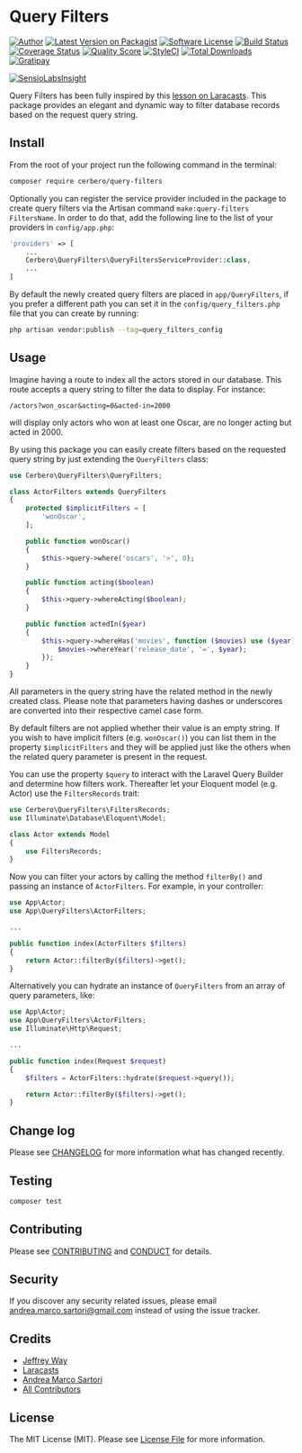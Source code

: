 # Query Filters

[![Author][ico-author]][link-author]
[![Latest Version on Packagist][ico-version]][link-packagist]
[![Software License][ico-license]](LICENSE.md)
[![Build Status][ico-travis]][link-travis]
[![Coverage Status][ico-scrutinizer]][link-scrutinizer]
[![Quality Score][ico-code-quality]][link-code-quality]
[![StyleCI][ico-styleci]][link-styleci]
[![Total Downloads][ico-downloads]][link-downloads]
[![Gratipay][ico-gratipay]][link-gratipay]

[![SensioLabsInsight][ico-sensiolabs]][link-sensiolabs]

Query Filters has been fully inspired by this
[lesson on Laracasts](https://laracasts.com/series/eloquent-techniques/episodes/4).
This package provides an elegant and dynamic way to filter database records based on the request query string.

## Install

From the root of your project run the following command in the terminal:

``` bash
composer require cerbero/query-filters
```

Optionally you can register the service provider included in the package to create query filters via the
Artisan command `make:query-filters FiltersName`. In order to do that, add the following line to the list
of your providers in `config/app.php`:

``` php
'providers' => [
    ...
    Cerbero\QueryFilters\QueryFiltersServiceProvider::class,
    ...
]
```

By default the newly created query filters are placed in `app/QueryFilters`, if you prefer a different
path you can set it in the `config/query_filters.php` file that you can create by running:

``` bash
php artisan vendor:publish --tag=query_filters_config
```

## Usage

Imagine having a route to index all the actors stored in our database.
This route accepts a query string to filter the data to display. For instance:

```
/actors?won_oscar&acting=0&acted-in=2000
```

will display only actors who won at least one Oscar, are no longer acting but acted in 2000.

By using this package you can easily create filters based on the requested query string by just extending
the `QueryFilters` class:

``` php
use Cerbero\QueryFilters\QueryFilters;

class ActorFilters extends QueryFilters
{
    protected $implicitFilters = [
        'wonOscar',
    ];

    public function wonOscar()
    {
        $this->query->where('oscars', '>', 0);
    }

    public function acting($boolean)
    {
        $this->query->whereActing($boolean);
    }

    public function actedIn($year)
    {
        $this->query->whereHas('movies', function ($movies) use ($year) {
            $movies->whereYear('release_date', '=', $year);
        });
    }
}
```

All parameters in the query string have the related method in the newly created class.
Please note that parameters having dashes or underscores are converted into their respective camel case form.

By default filters are not applied whether their value is an empty string.
If you wish to have implicit filters (e.g. `wonOscar()`) you can list them in the property `$implicitFilters`
and they will be applied just like the others when the related query parameter is present in the request.

You can use the property `$query` to interact with the Laravel Query Builder and determine how filters work.
Thereafter let your Eloquent model (e.g. Actor) use the `FiltersRecords` trait:

``` php
use Cerbero\QueryFilters\FiltersRecords;
use Illuminate\Database\Eloquent\Model;

class Actor extends Model
{
    use FiltersRecords;
}
```

Now you can filter your actors by calling the method `filterBy()` and passing an instance of `ActorFilters`.
For example, in your controller:

``` php
use App\Actor;
use App\QueryFilters\ActorFilters;

...

public function index(ActorFilters $filters)
{
    return Actor::filterBy($filters)->get();
}
```

Alternatively you can hydrate an instance of `QueryFilters` from an array of query parameters, like:

``` php
use App\Actor;
use App\QueryFilters\ActorFilters;
use Illuminate\Http\Request;

...

public function index(Request $request)
{
    $filters = ActorFilters::hydrate($request->query());

    return Actor::filterBy($filters)->get();
}
```

## Change log

Please see [CHANGELOG](CHANGELOG.md) for more information what has changed recently.

## Testing

``` bash
composer test
```

## Contributing

Please see [CONTRIBUTING](CONTRIBUTING.md) and [CONDUCT](CONDUCT.md) for details.

## Security

If you discover any security related issues, please email andrea.marco.sartori@gmail.com instead of
using the issue tracker.

## Credits

- [Jeffrey Way](https://github.com/JeffreyWay)
- [Laracasts](https://laracasts.com)
- [Andrea Marco Sartori][link-author]
- [All Contributors][link-contributors]

## License

The MIT License (MIT). Please see [License File](LICENSE.md) for more information.

[ico-author]: http://img.shields.io/badge/author-@cerbero90-blue.svg?style=flat-square
[ico-version]: https://img.shields.io/packagist/v/cerbero/query-filters.svg?style=flat-square
[ico-license]: https://img.shields.io/badge/license-MIT-brightgreen.svg?style=flat-square
[ico-travis]: https://img.shields.io/travis/cerbero90/query-filters/master.svg?style=flat-square
[ico-scrutinizer]: https://img.shields.io/scrutinizer/coverage/g/cerbero90/query-filters.svg?style=flat-square
[ico-code-quality]: https://img.shields.io/scrutinizer/g/cerbero90/query-filters.svg?style=flat-square
[ico-styleci]: https://styleci.io/repos/57024205/shield
[ico-downloads]: https://img.shields.io/packagist/dt/cerbero/query-filters.svg?style=flat-square
[ico-gratipay]: https://img.shields.io/gratipay/cerbero.svg?style=flat-square
[ico-sensiolabs]: https://insight.sensiolabs.com/projects/fe5cb80b-d49f-46e6-b94b-79c6087b5c13/big.png

[link-author]: https://twitter.com/cerbero90
[link-packagist]: https://packagist.org/packages/cerbero/query-filters
[link-travis]: https://travis-ci.org/cerbero90/query-filters
[link-scrutinizer]: https://scrutinizer-ci.com/g/cerbero90/query-filters/code-structure
[link-code-quality]: https://scrutinizer-ci.com/g/cerbero90/query-filters
[link-styleci]: https://styleci.io/repos/57024205
[link-downloads]: https://packagist.org/packages/cerbero/query-filters
[link-gratipay]: https://gratipay.com/cerbero
[link-sensiolabs]: https://insight.sensiolabs.com/projects/fe5cb80b-d49f-46e6-b94b-79c6087b5c13
[link-contributors]: ../../contributors
